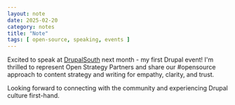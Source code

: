 ```yaml
---
layout: note
date: 2025-02-20
category: notes
title: "Note"
tags: [ open-source, speaking, events ]
---
```


Excited to speak at [DrupalSouth](https://drupalsouth.org/events/drupalsouth-melbourne-2025) next month - my first Drupal event! I'm thrilled to represent Open Strategy Partners and share our #opensource approach to content strategy and writing for empathy, clarity, and trust. 

Looking forward to connecting with the community and experiencing Drupal culture first-hand.